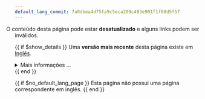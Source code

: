 ```yaml
---
default_lang_commit: 7a0dbea4d75fa9c5eca209c483e901f1f88d5f57
--- 
```


<i class="fa-solid fa-triangle-exclamation" style="margin-left: -1.9rem; padding-right: 0.5rem;"></i>
O conteúdo desta página pode estar <b>desatualizado</b> e alguns links podem ser inválidos.

{{ if $show_details }}
Uma <b>versão mais recente</b> desta página existe em
<a href="{{$default_lang_page_url}}">Inglês</a>.
<details class="mt-2">
  <summary>Mais informações ...</summary>
  <p>
    Para visualizar as alterações na página em inglês desde a última atualização: visite
    <a href="{{$compare_url}}" class="external-link" target="_blank" rel="noopener" data-proofer-ignore>
      GitHub compare {{$default_lang_commit_short}}..{{$default_lang_hash_short}}
    </a>
    e procure por <code>{{$def_lang_path}}</code>.
  </p>
</details>
{{ end }}

{{ if $no_default_lang_page }}
Esta página não possui uma página correspondente em inglês.
{{ end }}